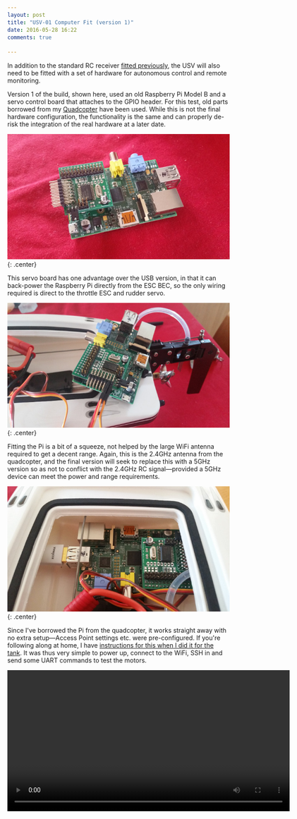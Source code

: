 ```yaml
---
layout: post
title: "USV-01 Computer Fit (version 1)"
date: 2016-05-28 16:22
comments: true

---
```


In addition to the standard RC receiver [fitted previously](../usv-01-rc-electronics-fit), the USV will also need to be fitted with a set of hardware for autonomous control and remote monitoring.

Version 1 of the build, shown here, used an old Raspberry Pi Model B and a servo control board that attaches to the GPIO header. For this test, old parts borrowed from my [Quadcopter](../quadcopter) have been used. While this is not the final hardware configuration, the functionality is the same and can properly de-risk the integration of the real hardware at a later date.

![Raspberry Pi and Servo board](/hardware/usv-01/rpi.jpg){: .center}

This servo board has one advantage over the USB version, in that it can back-power the Raspberry Pi directly from the ESC BEC, so the only wiring required is direct to the throttle ESC and rudder servo.

![Raspberry Pi attached to servo leads](/hardware/usv-01/piontop.jpg){: .center}

Fitting the Pi is a bit of a squeeze, not helped by the large WiFi antenna required to get a decent range. Again, this is the 2.4GHz antenna from the quadcopter, and the final version will seek to replace this with a 5GHz version so as not to conflict with the 2.4GHz RC signal&mdash;provided a 5GHz device can meet the power and range requirements.

![Raspberry Pi fitted inside USV](/hardware/usv-01/pifitted.jpg){: .center}

Since I've borrowed the Pi from the quadcopter, it works straight away with no extra setup&mdash;Access Point settings etc. were pre-configured. If you're following along at home, I have [instructions for this when I did it for the tank](../tank-day-22-i-occidentally-a-whole-access-point/). It was thus very simple to power up, connect to the WiFi, SSH in and send some UART commands to test the motors.

<center><video width="640" controls><source src="https://video.ianrenton.com/usv01/sshcontrol.mp4" type="video/mp4"></video></center>
